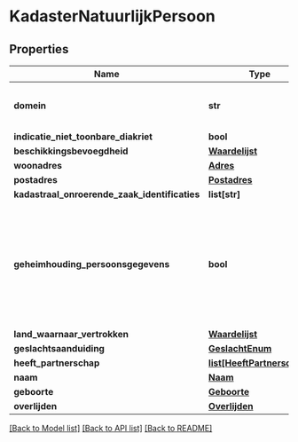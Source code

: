 # KadasterNatuurlijkPersoon

## Properties
Name | Type | Description | Notes
------------ | ------------- | ------------- | -------------
**domein** | **str** | Het domein waartoe de identificatie behoort. | [optional] 
**indicatie_niet_toonbare_diakriet** | **bool** |  | [optional] 
**beschikkingsbevoegdheid** | [**Waardelijst**](Waardelijst.md) |  | [optional] 
**woonadres** | [**Adres**](Adres.md) |  | [optional] 
**postadres** | [**Postadres**](Postadres.md) |  | [optional] 
**kadastraal_onroerende_zaak_identificaties** | **list[str]** |  | [optional] 
**geheimhouding_persoonsgegevens** | **bool** | Aanduiding die aangeeft dat gegevens van een persoon wel of niet verstrekt mogen worden. | [optional] 
**land_waarnaar_vertrokken** | [**Waardelijst**](Waardelijst.md) |  | [optional] 
**geslachtsaanduiding** | [**GeslachtEnum**](GeslachtEnum.md) |  | [optional] 
**heeft_partnerschap** | [**list[HeeftPartnerschap]**](HeeftPartnerschap.md) |  | [optional] 
**naam** | [**Naam**](Naam.md) |  | [optional] 
**geboorte** | [**Geboorte**](Geboorte.md) |  | [optional] 
**overlijden** | [**Overlijden**](Overlijden.md) |  | [optional] 

[[Back to Model list]](../README.md#documentation-for-models) [[Back to API list]](../README.md#documentation-for-api-endpoints) [[Back to README]](../README.md)

